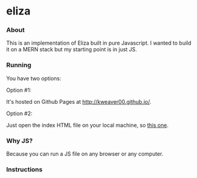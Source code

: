 # eliza

### About

This is an implementation of Eliza built in pure Javascript. I wanted to build it on a MERN stack but my starting point is in just JS.

### Running

You have two options:


Option #1:

It's hosted on Github Pages at http://kweaver00.github.io/.


Option #2:

Just open the index HTML file on your local machine, so [this one](./index.html).


### Why JS?

Because you can run a JS file on any browser or any computer.


### Instructions

